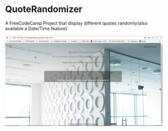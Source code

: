 # QuoteRandomizer
 A FreeCodeCamp Project that display different quotes randomly{also available a Date/Time feature}
 
 

![ScreenShot](quotesnap.PNG)
